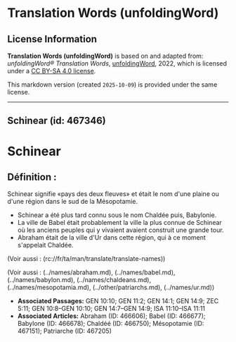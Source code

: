 # Translation Words (unfoldingWord)

## License Information

**Translation Words (unfoldingWord)** is based on and adapted from: _unfoldingWord® Translation Words_, [unfoldingWord](https://unfoldingword.org/utw), 2022, which is licensed under a [CC BY-SA 4.0 license](https://creativecommons.org/licenses/by-sa/4.0/legalcode.en).

This markdown version (created `2025-10-09`) is provided under the same license.



--------------------------------

## Schinear (id: 467346)

Schinear
========

Définition :
------------

Schinear signifie «pays des deux fleuves» et était le nom d'une plaine ou d'une région dans le sud de la Mésopotamie.

* Schinear a été plus tard connu sous le nom Chaldée puis, Babylonie.
* La ville de Babel était probablement la ville la plus connue de Schinear où les anciens peuples qui y vivaient avaient construit une grande tour.
* Abraham était de la ville d'Ur dans cette région, qui à ce moment s'appelait Chaldée.

(Voir aussi : (rc://fr/ta/man/translate/translate\-names))

(Voir aussi : (../names/abraham.md), (../names/babel.md), (../names/babylon.md), (../names/chaldeans.md), (../names/mesopotamia.md), (../other/patriarchs.md), (../names/ur.md))

* **Associated Passages:** GEN 10:10; GEN 11:2; GEN 14:1; GEN 14:9; ZEC 5:11; GEN 10:8–GEN 10:10; GEN 14:7–GEN 14:9; ISA 11:10–ISA 11:11
* **Associated Articles:** Abraham (ID: 466606); Babel (ID: 466677); Babylone (ID: 466678); Chaldéé  (ID: 466750); Mésopotamie (ID: 467151); Patriarche (ID: 467205)

